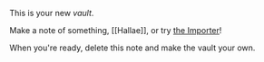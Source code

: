 This is your new *vault*.

Make a note of something, [[Hallae]], or try [the Importer](https://help.obsidian.md/Plugins/Importer)!

When you're ready, delete this note and make the vault your own.